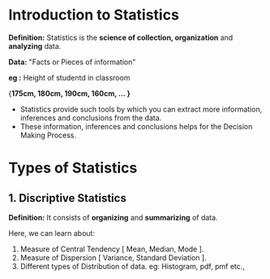 

# Introduction to Statistics

**Definition:** Statistics is the **science of collection, organization** and **analyzing** data.

**Data:** "Facts or Pieces of information"

**eg :**  Height of studentd in classroom

{**175cm, 180cm, 190cm, 160cm, ... }**

* Statistics provide such tools by which you can extract more information, inferences and conclusions from the data.
* These information, inferences and conclusions helps for the Decision Making Process.

# Types of Statistics

## 1. Discriptive Statistics

**Definition:** It consists of **organizing** and **summarizing** of data.

Here, we can learn about:

1. Measure of Central Tendency [ Mean, Median, Mode ].
2. Measure of Dispersion [ Variance, Standard Deviation ].
3. Different types of Distribution of data.
   eg: Histogram, pdf, pmf etc.,

